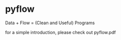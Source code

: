 # pyflow
Data + Flow = (Clean and Useful) Programs

for a simple introduction, please check out pyflow.pdf
